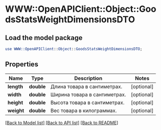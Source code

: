 # WWW::OpenAPIClient::Object::GoodsStatsWeightDimensionsDTO

## Load the model package
```perl
use WWW::OpenAPIClient::Object::GoodsStatsWeightDimensionsDTO;
```

## Properties
Name | Type | Description | Notes
------------ | ------------- | ------------- | -------------
**length** | **double** | Длина товара в сантиметрах. | [optional] 
**width** | **double** | Ширина товара в сантиметрах. | [optional] 
**height** | **double** | Высота товара в сантиметрах. | [optional] 
**weight** | **double** | Вес товара в килограммах. | [optional] 

[[Back to Model list]](../README.md#documentation-for-models) [[Back to API list]](../README.md#documentation-for-api-endpoints) [[Back to README]](../README.md)


